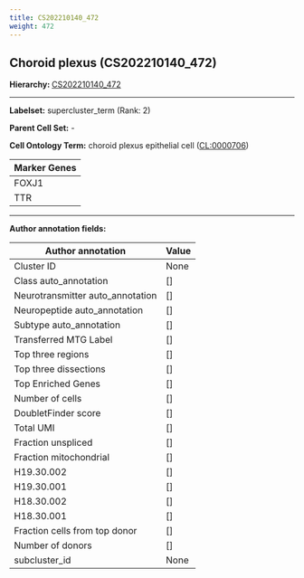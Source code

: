 ```yaml
---
title: CS202210140_472
weight: 472
---
```

## Choroid plexus (CS202210140_472)
<b>Hierarchy: </b>
[CS202210140_472](cell_sets/CS202210140_472.md)

---


**Labelset:** supercluster_term (Rank: 2)

**Parent Cell Set:** -



**Cell Ontology Term:**  choroid plexus epithelial cell ([CL:0000706](https://www.ebi.ac.uk/ols/ontologies/cl/terms?obo_id=CL:0000706)) 

[MARKER GENES.]: #


| Marker Genes |
|--------------|
|FOXJ1|
|TTR|

---

[TRANSFERRED ANNOTATIONS.]: #


[AUTHOR ANNOTATION FIELDS.]: #


**Author annotation fields:**

| Author annotation | Value |
|-------------------|-------|
|Cluster ID|None|
|Class auto_annotation|[]|
|Neurotransmitter auto_annotation|[]|
|Neuropeptide auto_annotation|[]|
|Subtype auto_annotation|[]|
|Transferred MTG Label|[]|
|Top three regions|[]|
|Top three dissections|[]|
|Top Enriched Genes|[]|
|Number of cells|[]|
|DoubletFinder score|[]|
|Total UMI|[]|
|Fraction unspliced|[]|
|Fraction mitochondrial|[]|
|H19.30.002|[]|
|H19.30.001|[]|
|H18.30.002|[]|
|H18.30.001|[]|
|Fraction cells from top donor|[]|
|Number of donors|[]|
|subcluster_id|None|
